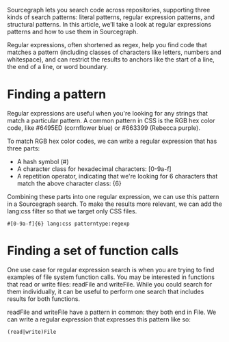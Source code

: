 Sourcegraph lets you search code across repositories, supporting three kinds of search patterns: literal patterns, regular expression patterns, and structural patterns. In this article, we’ll take a look at regular expressions patterns and how to use them in Sourcegraph.

Regular expressions, often shortened as regex, help you find code that matches a pattern (including classes of characters like letters, numbers and whitespace), and can restrict the results to anchors like the start of a line, the end of a line, or word boundary.

# Finding a pattern

Regular expressions are useful when you're looking for any strings that match a particular pattern. A common pattern in CSS is the RGB hex color code, like #6495ED (cornflower blue) or #663399 (Rebecca purple).

To match RGB hex color codes, we can write a regular expression that has three parts:

- A hash symbol (#)
- A character class for hexadecimal characters: [0-9a-f]
- A repetition operator, indicating that we're looking for 6 characters that match the above character class: {6}

Combining these parts into one regular expression, we can use this pattern in a Sourcegraph search. To make the results more relevant, we can add the lang:css filter so that we target only CSS files.

```sourcegraph
#[0-9a-f]{6} lang:css patterntype:regexp
```

# Finding a set of function calls

One use case for regular expression search is when you are trying to find examples of file system function calls. You may be interested in functions that read or write files: readFile and writeFile. While you could search for them individually, it can be useful to perform one search that includes results for both functions.

readFile and writeFile have a pattern in common: they both end in File. We can write a regular expression that expresses this pattern like so:

```sourcegraph
(read|write)File
```
